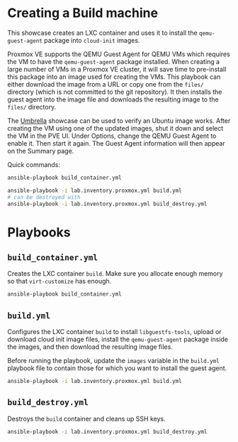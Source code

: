 # Creating a Build machine

This showcase creates an LXC container and uses it to install the `qemu-guest-agent` package into `cloud-init` images.

Proxmox VE supports the QEMU Guest Agent for QEMU VMs which requires the VM to have the `qemu-guest-agent` package installed. When creating a large number of VMs in a Proxmox VE cluster, it will save time to pre-install this package into an image used for creating the VMs. This playbook can either download the image from a URL or copy one from the `files/` directory (which is not committed to the git repository). It then installs the guest agent into the image file and downloads the resulting image to the `files/` directory.

The [Umbrella](Umbrella.md) showcase can be used to verify an Ubuntu image works. After creating the VM using one of the updated images, shut it down and select the VM in the PVE UI. Under Options, change the QEMU Guest Agent to enable it. Then start it again. The Guest Agent information will then appear on the Summary page.

Quick commands:

```bash
ansible-playbook build_container.yml

ansible-playbook -i lab.inventory.proxmox.yml build.yml
# can be destroyed with
ansible-playbook -i lab.inventory.proxmox.yml build_destroy.yml
```

# Playbooks

## `build_container.yml`

Creates the LXC container `build`. Make sure you allocate enough memory so that `virt-customize` has enough.

```bash
ansible-playbook build_container.yml
```

## `build.yml`

Configures the LXC container `build` to install `libguestfs-tools`, upload or download cloud init image files, install the `qemu-guest-agent` package inside the images, and then download the resulting image files.

Before running the playbook, update the `images` variable in the `build.yml` playbook file to contain those for which you want to install the guest agent.

```bash
ansible-playbook -i lab.inventory.proxmox.yml build.yml
```

## `build_destroy.yml`

Destroys the `build` container and cleans up SSH keys.

```bash
ansible-playbook -i lab.inventory.proxmox.yml build_destroy.yml
```

